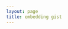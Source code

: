 ```yaml
---
layout: page
title: embedding gist
---
```


<script src="https://gist.github.com/Gambitier/3151d680d78c3c56cb527e7a73a60687.js"></script>
